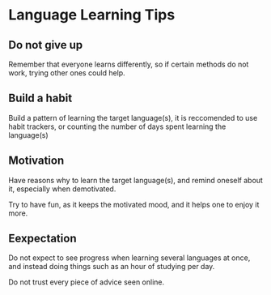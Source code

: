 # Language Learning Tips
## Do not give up
Remember that everyone learns differently, so if certain methods do not work, trying other ones could help.

## Build a habit
Build a pattern of learning the target language(s), it is reccomended to use habit trackers, or counting the number of days spent learning the language(s)

## Motivation
Have reasons why to learn the target language(s), and remind oneself about it, especially when demotivated.

Try to have fun, as it keeps the motivated mood, and it helps one to enjoy it more.

## Eexpectation
Do not expect to see progress when learning several languages at once, and instead doing things such as an hour of studying per day.

Do not trust every piece of advice seen online.
